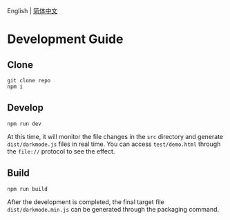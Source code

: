 English | [简体中文](../cn/develop.md)

Development Guide
==============================

## Clone

```shell
git clone repo
npm i
```

## Develop

```shell
npm run dev
```

At this time, it will monitor the file changes in the `src` directory and generate `dist/darkmode.js` files in real time. You can access `test/demo.html` through the `file://` protocol to see the effect.

## Build

```shell
npm run build
```

After the development is completed, the final target file `dist/darkmode.min.js` can be generated through the packaging command.
